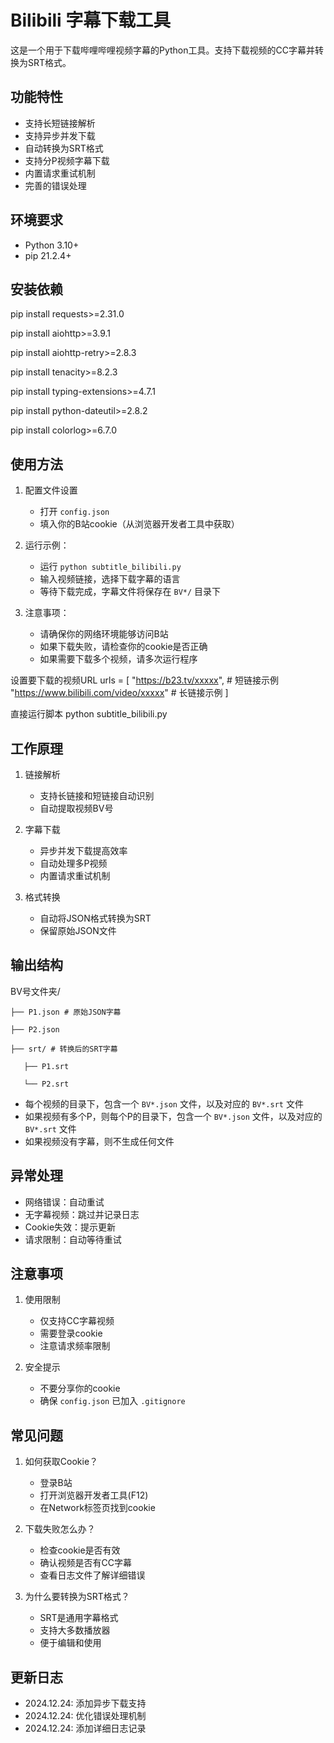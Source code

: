 # Bilibili 字幕下载工具

这是一个用于下载哔哩哔哩视频字幕的Python工具。支持下载视频的CC字幕并转换为SRT格式。

## 功能特性

- 支持长短链接解析
- 支持异步并发下载
- 自动转换为SRT格式
- 支持分P视频字幕下载
- 内置请求重试机制
- 完善的错误处理

## 环境要求

- Python 3.10+
- pip 21.2.4+

## 安装依赖
pip install requests>=2.31.0

pip install aiohttp>=3.9.1

pip install aiohttp-retry>=2.8.3

pip install tenacity>=8.2.3

pip install typing-extensions>=4.7.1

pip install python-dateutil>=2.8.2

pip install colorlog>=6.7.0


## 使用方法

1. 配置文件设置
   - 打开 `config.json`
   - 填入你的B站cookie（从浏览器开发者工具中获取）

2. 运行示例：
   - 运行 `python subtitle_bilibili.py`
   - 输入视频链接，选择下载字幕的语言
   - 等待下载完成，字幕文件将保存在 `BV*/` 目录下

3. 注意事项：
   - 请确保你的网络环境能够访问B站
   - 如果下载失败，请检查你的cookie是否正确
   - 如果需要下载多个视频，请多次运行程序

设置要下载的视频URL
urls = [
"https://b23.tv/xxxxx", # 短链接示例
"https://www.bilibili.com/video/xxxxx" # 长链接示例
]


直接运行脚本
python subtitle_bilibili.py


## 工作原理

1. 链接解析
   - 支持长链接和短链接自动识别
   - 自动提取视频BV号

2. 字幕下载
   - 异步并发下载提高效率
   - 自动处理多P视频
   - 内置请求重试机制

3. 格式转换
   - 自动将JSON格式转换为SRT
   - 保留原始JSON文件

## 输出结构

BV号文件夹/

    ├── P1.json # 原始JSON字幕

    ├── P2.json

    ├── srt/ # 转换后的SRT字幕

       ├── P1.srt

       └── P2.srt


- 每个视频的目录下，包含一个 `BV*.json` 文件，以及对应的 `BV*.srt` 文件
- 如果视频有多个P，则每个P的目录下，包含一个 `BV*.json` 文件，以及对应的 `BV*.srt` 文件
- 如果视频没有字幕，则不生成任何文件

## 异常处理

- 网络错误：自动重试
- 无字幕视频：跳过并记录日志
- Cookie失效：提示更新
- 请求限制：自动等待重试

## 注意事项

1. 使用限制
   - 仅支持CC字幕视频
   - 需要登录cookie
   - 注意请求频率限制

2. 安全提示
   - 不要分享你的cookie
   - 确保 `config.json` 已加入 `.gitignore`

## 常见问题

1. 如何获取Cookie？
   - 登录B站
   - 打开浏览器开发者工具(F12)
   - 在Network标签页找到cookie

2. 下载失败怎么办？
   - 检查cookie是否有效
   - 确认视频是否有CC字幕
   - 查看日志文件了解详细错误

3. 为什么要转换为SRT格式？
   - SRT是通用字幕格式
   - 支持大多数播放器
   - 便于编辑和使用

## 更新日志

- 2024.12.24: 添加异步下载支持
- 2024.12.24: 优化错误处理机制
- 2024.12.24: 添加详细日志记录
